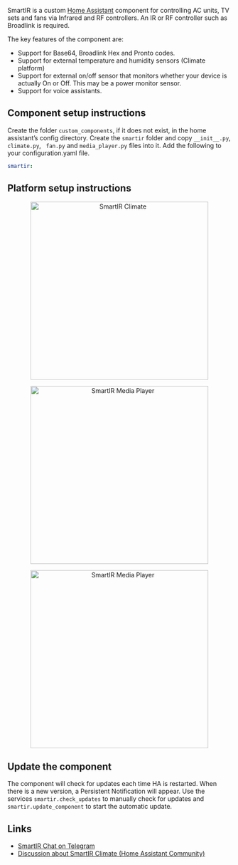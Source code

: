SmartIR is a custom [Home Assistant](https://www.home-assistant.io/) component for controlling AC units, TV sets and fans via Infrared and RF controllers. An IR or RF controller such as Broadlink is required.

The key features of the component are:
* Support for Base64, Broadlink Hex and Pronto codes.
* Support for external temperature and humidity sensors (Climate platform)
* Support for external on/off sensor that monitors whether your device is actually On or Off. This may be a power monitor sensor.
* Support for voice assistants.

## **Component setup instructions**
Create the folder `custom_components`, if it does not exist, in the home assistant’s config directory. Create the `smartir` folder and copy `__init__.py`, ` climate.py`, ` fan.py` and `media_player.py` files into it.
Add the following to your configuration.yaml file.
```yaml
smartir:
```

## **Platform setup instructions**
<p align="center">
  <a href="Docs/CLIMATE.md"><img src="http://www.tooltip.gr/github_assets/smartir_climate.png" width="400" alt="SmartIR Climate"></a>
</p>

<p align="center">
  <a href="Docs/MEDIA_PLAYER.md"><img src="http://www.tooltip.gr/github_assets/smartir_mediaplayer.png" width="400" alt="SmartIR Media Player"></a>
</p>

<p align="center">
  <a href="Docs/FAN.md"><img src="http://www.tooltip.gr/github_assets/smartir_fan.png" width="400" alt="SmartIR Media Player"></a>
</p>

## **Update the component**
The component will check for updates each time HA is restarted. When there is a new version, a Persistent Notification will appear.
Use the services `smartir.check_updates` to manually check for updates and `smartir.update_component` to start the automatic update.

## Links
* [SmartIR Chat on Telegram](https://t.me/smartHomeHub)
* [Discussion about SmartIR Climate (Home Assistant Community)](https://community.home-assistant.io/t/smartir-climate-component/)
